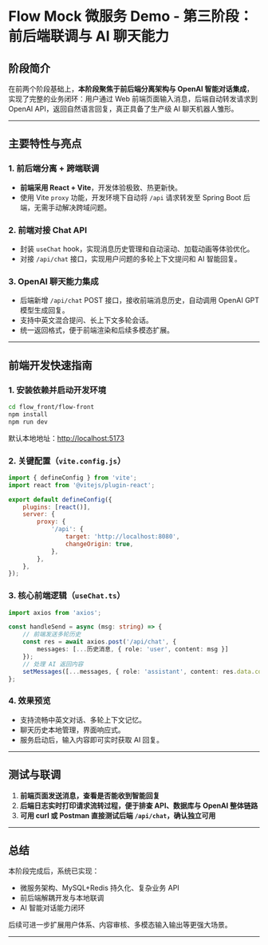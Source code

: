 
# Flow Mock 微服务 Demo - 第三阶段：前后端联调与 AI 聊天能力

## 阶段简介

在前两个阶段基础上，**本阶段聚焦于前后端分离架构与 OpenAI 智能对话集成**，实现了完整的业务闭环：用户通过 Web 前端页面输入消息，后端自动转发请求到 OpenAI API，返回自然语言回复，真正具备了生产级 AI 聊天机器人雏形。

---

## 主要特性与亮点

### 1. 前后端分离 + 跨端联调

* **前端采用 React + Vite**，开发体验极致、热更新快。
* 使用 Vite `proxy` 功能，开发环境下自动将 `/api` 请求转发至 Spring Boot 后端，无需手动解决跨域问题。

### 2. 前端对接 Chat API

* 封装 `useChat` hook，实现消息历史管理和自动滚动、加载动画等体验优化。
* 对接 `/api/chat` 接口，实现用户问题的多轮上下文提问和 AI 智能回复。

### 3. OpenAI 聊天能力集成

* 后端新增 `/api/chat` POST 接口，接收前端消息历史，自动调用 OpenAI GPT 模型生成回复。
* 支持中英文混合提问、长上下文多轮会话。
* 统一返回格式，便于前端渲染和后续多模态扩展。

---

## 前端开发快速指南

### 1. 安装依赖并启动开发环境

```bash
cd flow_front/flow-front
npm install
npm run dev
```

默认本地地址：[http://localhost:5173](http://localhost:5173)

### 2. 关键配置（`vite.config.js`）

```js
import { defineConfig } from 'vite';
import react from '@vitejs/plugin-react';

export default defineConfig({
    plugins: [react()],
    server: {
        proxy: {
            '/api': {
                target: 'http://localhost:8080',
                changeOrigin: true,
            },
        },
    },
});
```

### 3. 核心前端逻辑（`useChat.ts`）

```ts
import axios from 'axios';

const handleSend = async (msg: string) => {
    // 前端发送多轮历史
    const res = await axios.post('/api/chat', {
        messages: [...历史消息, { role: 'user', content: msg }]
    });
    // 处理 AI 返回内容
    setMessages([...messages, { role: 'assistant', content: res.data.content }]);
};
```

### 4. 效果预览

* 支持流畅中英文对话、多轮上下文记忆。
* 聊天历史本地管理，界面响应式。
* 服务启动后，输入内容即可实时获取 AI 回复。

---

## 测试与联调

1. **前端页面发送消息，查看是否能收到智能回复**
2. **后端日志实时打印请求流转过程，便于排查 API、数据库与 OpenAI 整体链路**
3. **可用 curl 或 Postman 直接测试后端 `/api/chat`，确认独立可用**

---

## 总结

本阶段完成后，系统已实现：

* 微服务架构、MySQL+Redis 持久化、复杂业务 API
* 前后端解耦开发与本地联调
* AI 智能对话能力闭环

后续可进一步扩展用户体系、内容审核、多模态输入输出等更强大场景。

---